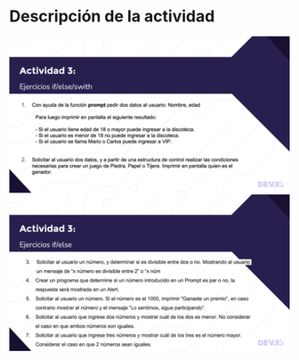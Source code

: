 # Descripción de la actividad

<img src= "https://github.com/iamDaniHdz/DEVF-Intro-JavaScript/blob/master/actividad-03/actividad-03.1-IntroJS.png">
<img src= "https://github.com/iamDaniHdz/DEVF-Intro-JavaScript/blob/master/actividad-03/actividad-03.2-IntroJS.png">
